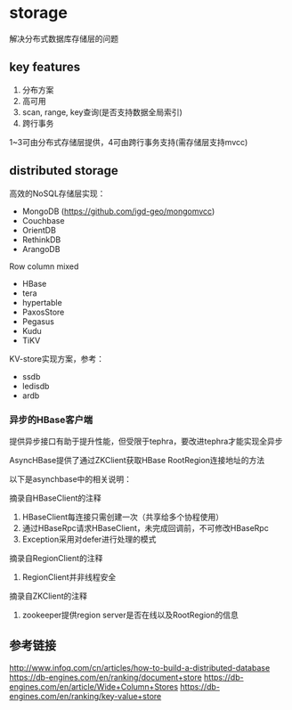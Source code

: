 # storage

解决分布式数据库存储层的问题

## key features

1. 分布方案
2. 高可用
3. scan, range, key查询(是否支持数据全局索引)
4. 跨行事务

1~3可由分布式存储层提供，4可由跨行事务支持(需存储层支持mvcc)

## distributed storage

高效的NoSQL存储层实现：
- MongoDB (https://github.com/igd-geo/mongomvcc)
- Couchbase
- OrientDB
- RethinkDB
- ArangoDB

Row column mixed
- HBase
- tera
- hypertable
- PaxosStore
- Pegasus
- Kudu
- TiKV

KV-store实现方案，参考：
- ssdb
- ledisdb
- ardb

### 异步的HBase客户端

提供异步接口有助于提升性能，但受限于tephra，要改进tephra才能实现全异步

AsyncHBase提供了通过ZKClient获取HBase RootRegion连接地址的方法

以下是asynchbase中的相关说明：

摘录自HBaseClient的注释

1. HBaseClient每连接只需创建一次（共享给多个协程使用）
2. 通过HBaseRpc请求HBaseClient，未完成回调前，不可修改HBaseRpc
3. Exception采用对defer进行处理的模式

摘录自RegionClient的注释
1. RegionClient并非线程安全

摘录自ZKClient的注释
1. zookeeper提供region server是否在线以及RootRegion的信息

## 参考链接

http://www.infoq.com/cn/articles/how-to-build-a-distributed-database
https://db-engines.com/en/ranking/document+store
https://db-engines.com/en/article/Wide+Column+Stores
https://db-engines.com/en/ranking/key-value+store
